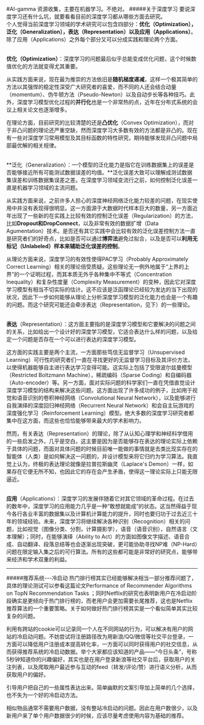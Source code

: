 #AI-gamma
资源收集，主要在机器学习。不绝对。
#####关于深度学习
要说深度学习还有什么坑，就要看看目前的深度学习都从哪些方面去研究。<br>
个人觉得当前深度学习领域的学术研究可以包含四部分：**优化（Optimization），泛化（Generalization），表达（Representation）以及应用（Applications）**。<br>
除了应用（Applications）之外每个部分又可以分成实践和理论两个方面。<br>
<br>

**优化（Optimization）**：深度学习的问题最后似乎总能变成优化问题，这个时候数值优化的方法就变得尤其重要。<br>

从实践方面来说，现在最为推崇的方法依旧是**随机梯度递减**，这样一个极其简单的方法以其强悍的稳定性深受广大研究者的喜爱，而不同的人还会结合动量（momentum）、伪牛顿方法（Pseudo-Newton）以及自动步长等各种技巧。此外，深度学习模型优化过程的**并行化**也是一个非常热的点，近年在分布式系统的会议上相关论文也逐渐增多。<br>

在理论方面，目前研究的比较清楚的还是**凸优化**（Convex Optimization），而对于非凸问题的理论还严重空缺，然而深度学习大多数有效的方法都是非凸的。现在有一些对深度学习常用模型及其目标函数的特性研究，期待能够发现非凸问题中局部最优解的相关规律。<br>
<br>

**泛化（Generalization）：一个模型的泛化能力是指它在训练数据集上的误差是否能够接近所有可能测试数据误差的均值。**泛化误差大致可以理解成测试数据集误差和训练数据集误差之差。在深度学习领域变流行之前，如何控制泛化误差一直是机器学习领域的主流问题。<br>

从实践方面来说，之前许多人担心的深度神经网络泛化能力较差的问题，在现实使用中并没有表现得很明显。这一方面源于大数据时代样本巨大的数量，另一方面近年出现了一些新的在实践上比较有效的控制泛化误差（Regularization）的方法，比如**Dropout和DropConnect**，以及非常有效的数据扩增（Data Agumentation）技术。是否还有其它实践中会比较有效的泛化误差控制方法一直是研究者们的好奇点，比如是否可以通过**博弈法**避免过拟合，以及是否可以**利用无标记（Unlabeled）样本来辅助泛化误差的控制**。<br>

从理论方面来说，深度学习的有效性使得PAC学习（Probably Approximately Correct Learning）相关的理论倍受质疑。这些理论无一例外地属于“上界的上界”的一个证明过程，而其本质无外乎各种集中不等式（Concentration Inequality）和复杂性度量（Complexity Measurement）的变种，因此它对深度学习模型有相当不切实际的估计。这不应该是泛函理论已经较为发达的当下出现的状况，因此下一步如何能够从理论上分析深度学习模型的泛化能力也会是一个有趣的问题。而这个研究可能还会牵涉表达（Representation，见下）的一些理论。<br>
<br>

**表达**（Representation）：这方面主要指的是深度学习模型和它要解决的问题之间的关系，比如给出一个设计好的深度学习模型，它适合表达什么样的问题，以及给定一个问题是否存在一个可以进行表达的深度学习模型。<br>

这方面的实践主要是两个主流，一方面那些笃信无监督学习（Unsupervised Learning）可行性的研究者们一直在寻找更好的无监督学习目标及其评价方法，以使得机器能够自主进行表达学习变得可能。这实际上包括了受限波尔兹曼模型（Restricted Boltzmann Machine），稀疏编码（Sparse Coding）和自编码器（Auto-encoder）等。另一方面，面对实际问题的科学家们一直在凭借直觉设计深度学习模型的结构来解决这些问题。这方面出现了许多成功的例子，比如用于视觉和语音识别的卷积神经网络（Convolutional Neural Network），以及能够进行自我演绎的深度回归神经网络（Recurrent Neural Network）和会自主玩游戏的深度强化学习（Reinforcement Learning）模型。绝大多数的深度学习研究者都集中在这方面，而这些也恰恰能够带来最大的学术影响力。<br>

然而，有关表达（Representation）的理论，除了从认知心理学和神经科学借用的一些启发之外，几乎是空白。这主要是因为是否能够存在表达的理论实际上依赖于具体的问题，而面对具体问题的时候目前唯一能做的事情就是去类比现实存在的智能体（人类）是如何解决这一问题的，并设计模型来将它归约为学习算法。我直觉上认为，终极的表达理论就像是拉普拉斯幽灵（Laplace's Demon）一样，如果存在它便无所不知，也因此它的存在会产生矛盾，使得这一理论实际上只能无限逼近。<br>
<br>

**应用**（Applications）：深度学习的发展伴随着它对其它领域的革命过程。在过去的数年中，深度学习的应用能力几乎是一种“敢想就能成”的状态。这当然得益于现今各行各业丰富的数据集以及计算机计算能力的提升，同时也要归功于过去近三十年的领域经验。未来，深度学习将继续解决各种识别（Recognition）相关的问题，比如视觉（图像分类、分割，计算摄影学），语音（语音识别），自然语言（文本理解）；同时，在能够演绎（Ability to Act）的方面如图像文字描述、语音合成、自动翻译、段落总结等也会逐渐出现突破，更可能协助寻找NP难（NP-Hard）问题在限定输入集之后的可行算法。所有的这些都可能是非常好的研究点，能够带来经济和学术双重的利益。<br>

------------------
#####推荐系统---冷启动
热门排行榜其实已经能够解决相当一部分推荐问题了，具体的理论测试可以参看这篇论文Performance of Recommender Algorithms on TopN Recommendation Tasks ；同时Netflix的研究也表明新用户在冷启动阶段确实是更倾向于热门排行榜的，而老用户会更加需要长尾推荐，这也是Netflix推荐算法的一个重要策略。关于如何做好热门排行榜其实是一个看似简单其实比较复杂的问题。

利用有跨站的cookie可以记录同一个人在不同网站的行为，可以解决有用户的网站的冷启动问题。不妨尝试将注册路径改为用新浪/QQ/微信等社交平台登录，一方面可以降低用户注册成本提高转化率，一方面可以同时获得用户的社交信息，从而获得推荐系统的冷启动数据。举个大家都应该知道的产品——“今日头条”，号称5秒钟知道你的兴趣偏好，其实也是在用户登录新浪等社交平台后，获取用户的关注列表，以及爬取用户最近参与互动的feed（转发/评论/赞）进行语义分析，从而获取用户的偏好。

引导用户把自己的一些属性表达出来。简单幽默的文案引导加上简单的几个选择，也不失为一个好的冷启动方法。

相似物品通常不需要用户数据，没有整站冷启动的问题。因此在用户数很少，以及新用户来了单个用户数据很少的时候，应该尽量考虑使用内容为基础的推荐。
